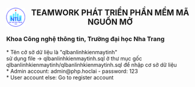 <h2><img style="float: left" src="NTU_logo.png" width="50" height="50"><center> TEAMWORK PHÁT TRIỂN PHẦN MỀM MÃ NGUỒN MỞ</center></h2>
<h3>Khoa Công nghệ thông tin, Trường đại học Nha Trang</h3>
 * Tên cở sở dữ liệu là "qlbanlinhkienmaytinh"<br>sử dụng file -> qlbanlinhkienmaytinh.sql ở thư mục gốc qlbanlinhkienmaytinh/qlbanlinhkienmaytinh.sql để nhập cơ sở dữ liệu<br>
* Admin account:	admin@php.hoclai  -	password: 123<br>
* User account else:	Go to register account
